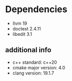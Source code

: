 # Dependencies

- llvm 19
- doctest 2.4.11
- libedit 3.1

## additional info

- c++ standard: c++20
- cmake major version: 4.0
- clang version: 19.1.7